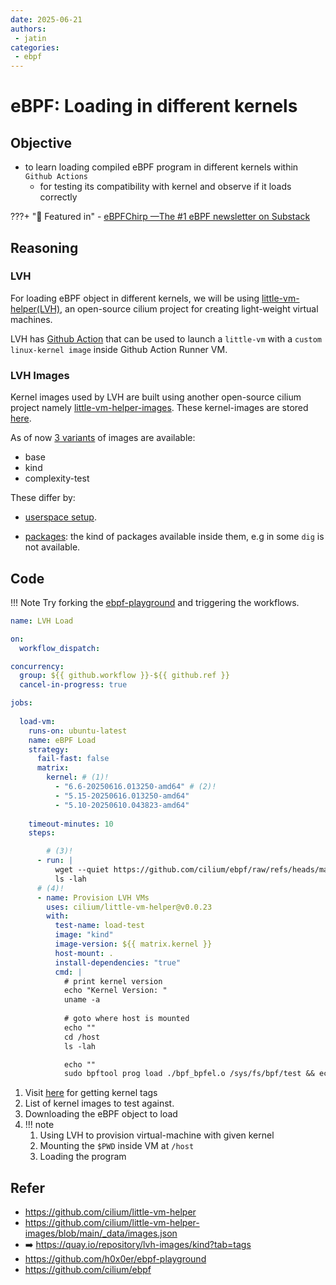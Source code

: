 ```yaml
---
date: 2025-06-21
authors:
 - jatin
categories:
 - ebpf
---
```


# eBPF: Loading in different kernels


## Objective

- to learn loading compiled eBPF program in different kernels within `Github Actions`
    - for testing its compatibility with kernel and observe if it loads correctly
 
<!-- more -->

???+ ":rocket: Featured in"
    - [eBPFChirp —The #1 eBPF newsletter on Substack](https://ebpfchirp.substack.com/p/testing-ebpf-program-compatibility?r=1m86sa)



## Reasoning

### LVH

For loading eBPF object in different kernels, we will be using [little-vm-helper(LVH)](https://github.com/cilium/little-vm-helper), an open-source cilium project for creating light-weight virtual machines.


LVH has [Github Action](https://github.com/cilium/little-vm-helper/blob/main/action.yaml) that can be used to launch a `little-vm` with a `custom linux-kernel image` inside Github Action Runner VM. 

### LVH Images

Kernel images used by LVH are built using another open-source cilium project namely [little-vm-helper-images](https://github.com/cilium/little-vm-helper-images). 
These kernel-images are stored [here](https://quay.io/repository/lvh-images/kind?tab=tags).

As of now [3 variants](https://github.com/cilium/little-vm-helper-images/blob/main/_data/images.json) of images are available:

 - base
 - kind
 - complexity-test

These differ by:

  - [userspace setup](https://github.com/cilium/little-vm-helper-images/blob/a9fad6b573f8ccb8f40eacb45268ef1b19073ba6/_data/images.json#L18-L33).

  - [packages](https://github.com/cilium/little-vm-helper-images/blob/a9fad6b573f8ccb8f40eacb45268ef1b19073ba6/_data/images.json#L3-L18): the kind of packages available inside them, e.g in some `dig` is not available.


## Code


!!! Note
    Try forking the [ebpf-playground](https://github.com/h0x0er/ebpf-playground) and triggering the workflows.

```yaml title="load.yml" linenums="1"
name: LVH Load

on:
  workflow_dispatch:

concurrency:
  group: ${{ github.workflow }}-${{ github.ref }}
  cancel-in-progress: true

jobs:
 
  load-vm:
    runs-on: ubuntu-latest
    name: eBPF Load
    strategy:
      fail-fast: false
      matrix:
        kernel: # (1)!
          - "6.6-20250616.013250-amd64" # (2)!
          - "5.15-20250616.013250-amd64"
          - "5.10-20250610.043823-amd64"
          
    timeout-minutes: 10
    steps:

        # (3)!
      - run: | 
          wget --quiet https://github.com/cilium/ebpf/raw/refs/heads/main/examples/cgroup_skb/bpf_bpfel.o  
          ls -lah
      # (4)!
      - name: Provision LVH VMs
        uses: cilium/little-vm-helper@v0.0.23
        with:
          test-name: load-test
          image: "kind"
          image-version: ${{ matrix.kernel }}
          host-mount: .
          install-dependencies: "true"
          cmd: |
            # print kernel version
            echo "Kernel Version: "
            uname -a
            
            # goto where host is mounted
            echo ""
            cd /host
            ls -lah

            echo ""
            sudo bpftool prog load ./bpf_bpfel.o /sys/fs/bpf/test && echo "Load Success"

```

1. Visit [here](https://quay.io/repository/lvh-images/kind?tab=tags) for getting kernel tags
2. List of kernel images to test against.
3. Downloading the eBPF object to load
4. !!! note
    1. Using LVH to provision virtual-machine with given kernel
    2. Mounting the `$PWD` inside VM at `/host`
    3. Loading the program




## Refer

- <https://github.com/cilium/little-vm-helper>
- <https://github.com/cilium/little-vm-helper-images/blob/main/_data/images.json>
- :arrow_right: <https://quay.io/repository/lvh-images/kind?tab=tags>
- <https://github.com/h0x0er/ebpf-playground>
- <https://github.com/cilium/ebpf>